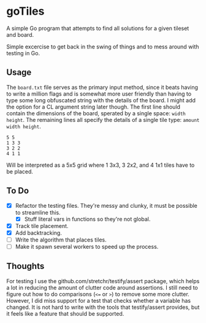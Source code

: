 # goTiles

A simple Go program that attempts to find all solutions for a given tileset and board.

Simple excercise to get back in the swing of things and to mess around with testing in Go.

## Usage

The `board.txt` file serves as the primary input method, since it beats having to write a million flags and is somewhat more user friendly than having to type some long obfuscated string with the details of the board. I might add the option for a CL argument string later though.
The first line should contain the dimensions of the board, sperated by a single space: `width height`.
The remaining lines all specify the details of a single tile type: `amount width height`.
```
5 5
1 3 3
3 2 2
4 1 1
```
Will be interpreted as a 5x5 grid where 1 3x3, 3 2x2, and 4 1x1 tiles have to be placed.

## To Do

* [x] Refactor the testing files. They're messy and clunky, it must be possible to streamline this.
	* [x] Stuff literal vars in functions so they're not global.
* [x] Track tile placement.
* [x] Add backtracking.
* [ ] Write the algorithm that places tiles.
* [ ] Make it spawn several workers to speed up the process.

## Thoughts

For testing I use the github.com/stretchr/testify/assert package, which helps a lot in reducing the amount of clutter code around assertions. I still need to figure out how to do comparisons (`<=` or `>`) to remove some more clutter.  
However, I did miss support for a test that checks whether a variable has changed. It is not hard to write with the tools that testify/assert provides, but it feels like a feature that should be supported.